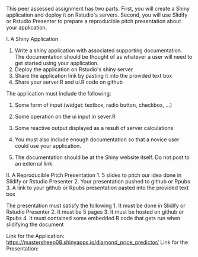 This peer assessed assignment has two parts. First, you will create a Shiny application and deploy it on Rstudio's servers. Second, you will use Slidify or Rstudio Presenter to prepare a reproducible pitch presentation about your application.

I. A Shiny Application
   1. Write a shiny application with associated supporting documentation. The documentation should be thought of as whatever a user will need to get started using your application.
   2. Deploy the application on Rstudio's shiny server
   3. Share the application link by pasting it into the provided text box
   4. Share your server.R and ui.R code on github

The application must include the following:

   1. Some form of input (widget: textbox, radio button, checkbox, ...)

   2. Some operation on the ui input in sever.R

   3. Some reactive output displayed as a result of server calculations

   4. You must also include enough documentation so that a novice user could use your application.

   5. The documentation should be at the Shiny website itself. Do not post to an external link.

II. A Reproducible Pitch Presentation
    1. 5 slides to pitch our idea done in Slidify or Rstudio Presenter
    2. Your presentation pushed to github or Rpubs
    3. A link to your github or Rpubs presentation pasted into the provided text box

The presentation must satisfy the following
    1. It must be done in Slidify or Rstudio Presenter
    2. It must be 5 pages
    3. It must be hosted on github or Rpubs
    4. It must contained some embedded R code that gets run when slidifying the document
    
 Link for the Application: https://mastersheep08.shinyapps.io/diamond_price_predictor/
 Link for the Presentation: 
